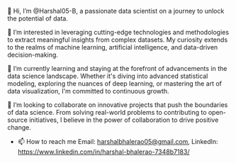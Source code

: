👋 Hi, I’m @Harshal05-B, a passionate data scientist on a journey to unlock the potential of data.

👀 I’m interested in leveraging cutting-edge technologies and methodologies to extract meaningful insights from complex datasets. My curiosity extends to the realms of machine learning, artificial intelligence, and data-driven decision-making.

🌱 I’m currently learning and staying at the forefront of advancements in the data science landscape. Whether it's diving into advanced statistical modeling, exploring the nuances of deep learning, or mastering the art of data visualization, I'm committed to continuous growth.

💞️ I’m looking to collaborate on innovative projects that push the boundaries of data science. From solving real-world problems to contributing to open-source initiatives, I believe in the power of collaboration to drive positive change.
- 📫 How to reach me Email: harshalbhalerao05@gmail.com,  LinkedIn: https://www.linkedin.com/in/harshal-bhalerao-7348b7183/

<!---
Harshal05-B/Harshal05-B is a ✨ special ✨ repository because its `README.md` (this file) appears on your GitHub profile.
You can click the Preview link to take a look at your changes.
--->
